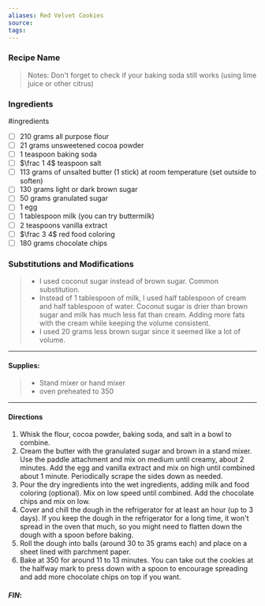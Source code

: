 ```yaml
---
aliases: Red Velvet Cookies
source: 
tags:
---
```

### Recipe Name 

 >Notes: 
 > Don't forget to check if your baking soda still works (using lime juice or other citrus)
 > 

### Ingredients
#ingredients 
- [ ] 210 grams all purpose flour
- [ ] 21 grams unsweetened cocoa powder
- [ ] 1 teaspoon baking soda
- [ ] $\frac 1 4$ teaspoon salt
- [ ] 113 grams of unsalted butter (1 stick) at room temperature (set outside to soften)
- [ ] 130 grams light or dark brown sugar
- [ ] 50 grams granulated sugar
- [ ] 1 egg
- [ ] 1 tablespoon milk (you can try buttermilk)
- [ ] 2 teaspoons vanilla extract
- [ ] $\frac 3 4$ red food coloring
- [ ] 180 grams chocolate chips
### Substitutions and Modifications
> - I used coconut sugar instead of brown sugar. Common substitution. 
> - Instead of 1 tablespoon of milk, I used half tablespoon of cream and half tablespoon of water. Coconut sugar is drier than brown sugar and milk has much less fat than cream. Adding more fats with the cream while keeping the volume consistent. 
> - I used 20 grams less brown sugar since it seemed like a lot of volume. 
---
#### Supplies:
> - Stand mixer or hand mixer
> - oven preheated to 350 

---
#### Directions
1. Whisk the flour, cocoa powder, baking soda, and salt in a bowl to combine. 
2.  Cream the butter with the granulated sugar and brown in a stand mixer. Use the paddle attachment and mix on medium until creamy, about 2 minutes. Add the egg and vanilla extract and mix on high until combined about 1 minute. Periodically scrape the sides down as needed. 
3. Pour the dry ingredients into the wet ingredients, adding milk and food coloring (optional). Mix on low speed until combined. Add the chocolate chips and mix on low. 
4. Cover and chill the dough in the refrigerator for at least an hour (up to 3 days). If you keep the dough in the refrigerator for a long time, it won't spread in the oven that much, so you might need to flatten down the dough with a spoon before baking.
5. Roll the dough into balls (around 30 to 35 grams each) and place on a sheet lined with parchment paper. 
6. Bake at 350 for around 11 to 13 minutes. You can take out the cookies at the halfway mark to press down with a spoon to encourage spreading and add more chocolate chips on top if you want. 

#### *FIN*: